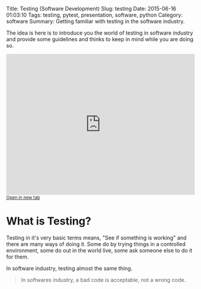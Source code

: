 Title: Testing (Software Development)
Slug: testing
Date: 2015-06-16 01:03:10
Tags: testing, pytest, presentation, software, python
Category: software
Summary: Getting familiar with testing in the software industry.

The idea is here is to introduce you the world of testing in software industry and provide some guidelines and thinks to keep in mind while you are doing so.

<iframe src="https://docs.google.com/presentation/embed?id=1yesEE3ScAsJ3L8AkNMTvEZfOcblBkyVVu1JG0KeCG-4&amp;start=false&amp;loop=false&amp; frameborder="0" width="100%" height="378" style="border:0"></iframe>
<a href="https://docs.google.com/presentation/d/1yesEE3ScAsJ3L8AkNMTvEZfOcblBkyVVu1JG0KeCG-4/pub" target="_blank"><small>Open in new tab</small></a>


# What is Testing?

Testing in it's very basic terms means, "See if something is working" and there are many ways of doing it. Some do by trying things in a controlled environment, some do out in the world live, some ask someone else to do it for them. 

In software industry, testing almost the same thing.

> In softwares industry, a bad code is acceptable, not a wrong code.
